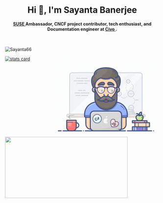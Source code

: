 **<h1 align="center">Hi 👋, I&apos;m Sayanta Banerjee </h1>**

<h4 align="center">
 <a href="https://www.suse.com/" target="_blank" rel="noopener"> SUSE </a> Ambassador, CNCF project contributor, tech enthusiast, and Documentation engineer at <a href="https://www.civo.com/" target="_blank" rel="noopener"> Civo </a>.
</h4>
<br>

<p align="left"> <img src="https://komarev.com/ghpvc/?username=Sayanta66&label=Profile%20views&color=0e75b6&style=flat" alt="Sayanta66" /> </p>

<a align= "center" href="https://github.com/Sayanta66">
<p>
<img alt= "stats card" height="200px" width="400" src="https://github-readme-streak-stats.herokuapp.com/?user=Sayanta66&theme=dracula&hide_border=true">
<img align="right" height="auto" width="350" src="https://github.com/Sayanta66/Sayanta66/blob/main/assets/programmer.gif" /> </a>
</p>
<img height="200px" width="400" src="https://github-readme-stats.vercel.app/api?username=Sayanta66&count_private=true&show_icons=true&theme=dracula&hide_border=true" />
